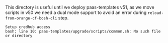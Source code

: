 This directory is useful until we deploy paas-templates v51, as we move scripts in v50 we need a dual mode support to avoid 
an error during `reload-from-orange-cf-bosh-cli` step.

```
Setup credhub access
bash: line 10: paas-templates/upgrade/scripts/common.sh: No such file or directory
```
